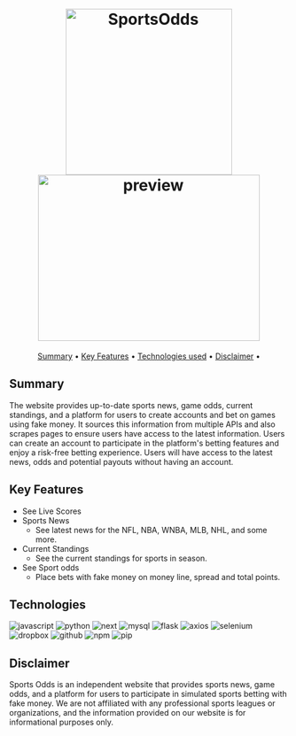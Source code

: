 
<h1 align="center">
  <br>
  <a href="https://sports-odds.herokuapp.com/"><img src="https://github.com/Reaveskev/Sports-Odds/blob/main/sports-odds/public/Sports%20Odds-1.png" alt="SportsOdds" width="300"></a>
  <br>
    <a href="https://sports-odds.herokuapp.com/"><img src="https://github.com/Reaveskev/Sports-Odds/blob/main/sports-odds/public/Sport_odds_preview.png" alt="preview" width="400" height="300"></a>
</h1>






<p align="center">
  <a href="#summary">Summary</a> •
  <a href="#key-features">Key Features</a> •
  <a href="#technologies">Technologies used</a> •
  <a href="#disclaimer">Disclaimer</a> •
</p>

## Summary
The website provides up-to-date sports news, game odds, current standings, and a platform for users to create accounts and bet on games using fake money. It sources this information from multiple APIs and also scrapes pages to ensure users have access to the latest information. Users can create an account to participate in the platform's betting features and enjoy a risk-free betting experience. Users will have access to the latest news, odds and potential payouts without having an account.



## Key Features

* See Live Scores
* Sports News
  - See latest news for the NFL, NBA, WNBA, MLB, NHL, and some more.
* Current Standings
  - See the current standings for sports in season.
* See Sport odds
  - Place bets with fake money on money line, spread and total points.
  
 ## Technologies
![javascript](https://img.shields.io/badge/JavaScript-323330?style=for-the-badge&logo=javascript&logoColor=F7DF1E)
![python](https://img.shields.io/badge/Python-3776AB?style=for-the-badge&logo=python&logoColor=white)
![next](https://img.shields.io/badge/Next-000000?style=for-the-badge&logo=nextdotjs&logoColor=FFFFFF)
![mysql](https://img.shields.io/badge/MySQL-3E6E93?style=for-the-badge&logo=mysql&logoColor=white)
![flask](https://img.shields.io/badge/Flask-000000?style=for-the-badge&logo=flask&logoColor=white)
![axios](https://img.shields.io/badge/Axios-5A29E4?style=for-the-badge&logo=axios&logoColor=white)
![selenium](https://img.shields.io/badge/-selenium-%43B02A?style=for-the-badge&logo=selenium&logoColor=white)
![dropbox](https://img.shields.io/badge/Dropbox-%233B4D98.svg?style=for-the-badge&logo=Dropbox&logoColor=white)
![github](https://img.shields.io/badge/Github_Pages-222222?style=for-the-badge&logo=githubpages&logoColor=white)
![npm](https://img.shields.io/badge/NPM-CB3837?style=for-the-badge&logo=npm&logoColor=white)
![pip](https://img.shields.io/badge/Pip-ffaa00?style=for-the-badge&logo=pip&logoColor=white)


## Disclaimer
Sports Odds is an independent website that provides sports news, game odds, and a platform for users to participate in simulated sports betting with fake money. We are not affiliated with any professional sports leagues or organizations, and the information provided on our website is for informational purposes only.


